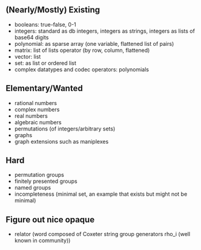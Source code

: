 ## (Nearly/Mostly) Existing

* booleans: true-false, 0-1
* integers: standard as db integers, integers as strings, integers as lists of base64 digits
* polynomial: as sparse array (one variable, flattened list of pairs)
* matrix: list of lists operator (by row, column, flattened)
* vector: list
* set: as list or ordered list
* complex datatypes and codec operators: polynomials

## Elementary/Wanted

* rational numbers
* complex numbers
* real numbers
* algebraic numbers
* permutations (of integers/arbitrary sets)
* graphs
* graph extensions such as maniplexes

## Hard

* permutation groups
* finitely presented groups
* named groups
* incompleteness (minimal set, an example that exists but might not be minimal)

## Figure out nice opaque

* relator (word composed of Coxeter string group generators rho_i (well known in community))
